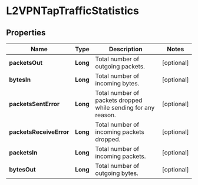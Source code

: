 # L2VPNTapTrafficStatistics

## Properties
Name | Type | Description | Notes
------------ | ------------- | ------------- | -------------
**packetsOut** | **Long** | Total number of outgoing packets. |  [optional]
**bytesIn** | **Long** | Total number of incoming bytes. |  [optional]
**packetsSentError** | **Long** | Total number of packets dropped while sending for any reason. |  [optional]
**packetsReceiveError** | **Long** | Total number of incoming packets dropped. |  [optional]
**packetsIn** | **Long** | Total number of incoming packets. |  [optional]
**bytesOut** | **Long** | Total number of outgoing bytes. |  [optional]
